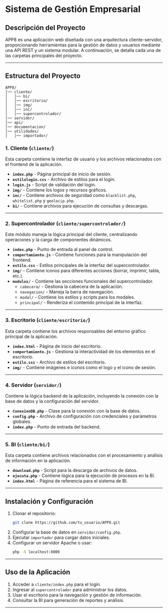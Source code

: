# Sistema de Gestión Empresarial

## Descripción del Proyecto

APP8 es una aplicación web diseñada con una arquitectura cliente-servidor, proporcionando herramientas para la gestión de datos y usuarios mediante una API REST y un sistema modular. A continuación, se detalla cada una de las carpetas principales del proyecto.

---

## Estructura del Proyecto

```plaintext
APP8/
│── cliente/
│   │── bi/
│   │── escritorio/
│   │── img/
│   │── inc/
│   │── supercontrolador/
│── servidor/
│── api/
│── documentacion/
│── utilidades/
│   │── importador/
```

### 1. Cliente (`cliente/`)
Esta carpeta contiene la interfaz de usuario y los archivos relacionados con el frontend de la aplicación.

- **`index.php`** - Página principal de inicio de sesión.
- **`estilologin.css`** - Archivo de estilos para el login.
- **`login.js`** - Script de validación del login.
- **`img/`** - Contiene los logos y recursos gráficos.
- **`inc/`** - Contiene archivos de seguridad como `blacklist.php`, `whitelist.php` y `geolocip.php`.
- **`bi/`** - Contiene archivos para ejecución de consultas y descargas.

---

### 2. Supercontrolador (`cliente/supercontrolador/`)
Este módulo maneja la lógica principal del cliente, centralizando operaciones y la carga de componentes dinámicos.

- **`index.php`** - Punto de entrada al panel de control.
- **`comportamiento.js`** - Contiene funciones para la manipulación del frontend.
- **`estilo.css`** - Estilos principales de la interfaz del supercontrolador.
- **`img/`** - Contiene iconos para diferentes acciones (borrar, imprimir, tabla, etc.).
- **`modulos/`** - Contiene las secciones funcionales del supercontrolador.
  - `cabecera/` - Gestiona la cabecera de la aplicación.
  - `navegacion/` - Maneja la barra de navegación.
  - `modal/` - Contiene los estilos y scripts para los modales.
  - `principal/` - Renderiza el contenido principal de la interfaz.

---

### 3. Escritorio (`cliente/escritorio/`)
Esta carpeta contiene los archivos responsables del entorno gráfico principal de la aplicación.

- **`index.html`** - Página de inicio del escritorio.
- **`comportamiento.js`** - Gestiona la interactividad de los elementos en el escritorio.
- **`estilo.css`** - Archivo de estilos del escritorio.
- **`img/`** - Contiene imágenes e íconos como el logo y el icono de sesión.

---

### 4. Servidor (`servidor/`)
Contiene la lógica backend de la aplicación, incluyendo la conexión con la base de datos y la configuración del servidor.

- **`ConexionDB.php`** - Clase para la conexión con la base de datos.
- **`config.php`** - Archivo de configuración con credenciales y parámetros globales.
- **`index.php`** - Punto de entrada del backend.

---

### 5. BI (`cliente/bi/`)
Esta carpeta contiene archivos relacionados con el procesamiento y análisis de información en la aplicación.

- **`download.php`** - Script para la descarga de archivos de datos.
- **`ejecuta.php`** - Contiene lógica para la ejecución de procesos en la BI.
- **`index.html`** - Página de referencia para el sistema de BI.

---

## Instalación y Configuración

1. Clonar el repositorio:
   ```bash
   git clone https://github.com/tu_usuario/APP8.git
   ```
2. Configurar la base de datos en `servidor/config.php`.
3. Ejecutar `importador` para cargar datos iniciales.
4. Configurar un servidor Apache o usar:
   ```bash
   php -S localhost:8000
   ```

---

## Uso de la Aplicación

1. Acceder a `cliente/index.php` para el login.
2. Ingresar al `supercontrolador` para administrar los datos.
3. Usar el escritorio para la navegación y gestión de información.
4. Consultar la BI para generación de reportes y análisis.

---



